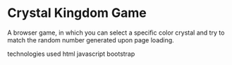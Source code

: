 # Crystal Kingdom Game
A browser game, in which you can select a specific color crystal and try to match
the random number generated upon page loading.

technologies used
html
javascript
bootstrap
